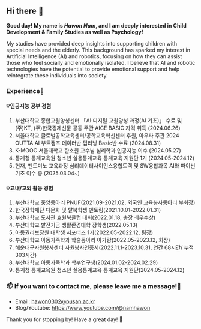 ## Hi there 👋
**Good day! My name is *Hawon Nam*,
and I am deeply interested in Child Development & Family Studies as well as Psychology!**

My studies have provided deep insights into supporting children with special needs and the elderly. This background has sparked my interest in Artificial Intelligence (AI) and robotics, focusing on how they can assist those who feel socially and emotionally isolated. I believe that AI and robotic technologies have the potential to provide emotional support and help reintegrate these individuals into society.


### Experience🌳
#### 💡인공지능 공부 경험 
1. 부산대학교 종합교원양성센터 「AI·디지털 교원양성 과정(AI 기초)」 수료 및 (주)KT, (주)한국경제신문 공동 주관 AICE BASIC 자격 취득 (2024.06.26)
2. 서울대학교 글로벌공학교육센터/공학교육혁신센터 후원, 아우타 주관 2024 OUTTA AI 부트캠프 데이터반·딥러닝 Basic반 수료 (2024.08.31)
3. K-MOOC 서울대학교 한소원 교수님 심리학과 인공지능 이수 (2024.05.27)
4. 통계청 통계교육원 청소년 실용통계교육 통계교육 지원단 1기 (2024.05-2024.12)
5. 현재, 펜토미노 교육과정 심리데이터사이언스융합트랙 및 SW융합과목 AI와 파이썬 기초 이수 중 (2025.03.04~)

#### 💡교내/교외 활동 경험
1. 부산대학교 중앙동아리 PNUF(2021.09-2021.02, 외국인 교육봉사동아리 부회장)
2. 한국장학재단 다문화 및 탈북학생 멘토링(2021.10.01-2022.01.31)
3. 부산대학교 도서관 효원북클럽 대회(2022.01.18, 총장 최우수상)
4. 부산대학교 발전기금 생활환경대학 장학생(2022.05.13)
5. 아동권리보장원 대학생 서포터즈 1기(2022.05-2022.12, 팀장)
6. 부산대학교 아동가족학과 학술동아리 아가랑(2022.05-2023.12, 회장)
7. 해운대구자원봉사센터 자원봉사인증서(2022.11.1-2023.10.31, 연간 68시간/ 누적 303시간)
8. 부산대학교 아동가족학과 학부연구생(2024.01.02-2024.02.29)
9. 통계청 통계교육원 청소년 실용통계교육 통계교육 지원단(2024.05-2024.12)

### 📫 If you want to contact me, please leave me a message!🥰
- Email: hawon0302@pusan.ac.kr
- Blog/Youtube: https://www.youtube.com/@namhawon

Thank you for stopping by! Have a great day! 👋

